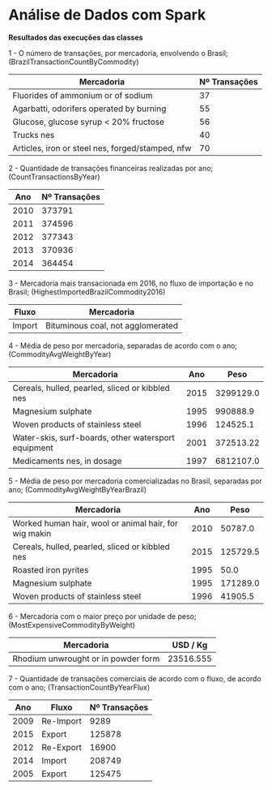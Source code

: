 # Análise de Dados com Spark

**Resultados das execuções das classes**

1 - O número de transações, por mercadoria, envolvendo o Brasil;
(BrazilTransactionCountByCommodity)

| Mercadoria                                            | Nº Transações |
| ----------------------------------------------------- | ------------- |
| Fluorides of ammonium or of sodium | 37 |
| Agarbatti, odorifers operated by burning | 55 |
| Glucose, glucose syrup < 20% fructose | 56 |
| Trucks nes | 40 |
| Articles, iron or steel nes, forged/stamped, nfw | 70 |

2 - Quantidade de transações financeiras realizadas por ano;
(CountTransactionsByYear)

| Ano  | Nº Transações |
| ---- | ------------- |
| 2010 | 373791 |
| 2011 | 374596 |
| 2012 | 377343 |
| 2013 | 370936 |
| 2014 | 364454 |

3 - Mercadoria mais transacionada em 2016, no fluxo de importação e no Brasil;
(HighestImportedBrazilCommodity2016)

| Fluxo  | Mercadoria                                            |
| ------ | ----------------------------------------------------- |
| Import | Bituminous coal, not agglomerated                     |

4 - Média de peso por mercadoria, separadas de acordo com o ano;
(CommodityAvgWeightByYear)

| Mercadoria                              | Ano  | Peso      |
| --------------------------------------- | ---- | --------- |
| Cereals, hulled, pearled, sliced or kibbled nes | 2015 | 3299129.0      |
| Magnesium sulphate | 1995 | 990888.9 |
| Woven products of stainless steel | 1996 | 124525.1 |
| Water-skis, surf-boards, other watersport equipment | 2001 | 372513.22 |
| Medicaments nes, in dosage | 1997 | 6812107.0 |

5 - Média de peso por mercadoria comercializadas no Brasil, separadas por ano;
(CommodityAvgWeightByYearBrazil)

| Mercadoria                                           | Ano  | Peso     |
| ---------------------------------------------------- | ---- | -------- |
| Worked human hair, wool or animal hair, for wig makin | 2010 | 50787.0 |
| Cereals, hulled, pearled, sliced or kibbled nes | 2015 | 125729.5 |
| Roasted iron pyrites | 1995 | 50.0 |
| Magnesium sulphate | 1995 | 171289.0 |
| Woven products of stainless steel | 1996 | 41905.5 |

6 - Mercadoria com o maior preço por unidade de peso;
(MostExpensiveCommodityByWeight)

| Mercadoria                                  | USD / Kg  |
| ------------------------------------------- | --------- |
| Rhodium unwrought or in powder form | 23516.555 |

7 - Quantidade de transações comerciais de acordo com o fluxo, de acordo com o ano;
(TransactionCountByYearFlux)

| Ano  | Fluxo  | Nº Transações |
| ---- | ------ | ------------- |
| 2009 | Re-Import | 9289         |
| 2015 | Export | 125878         |
| 2012 | Re-Export | 16900         |
| 2014 | Import | 208749         |
| 2005 | Export | 125475         |
